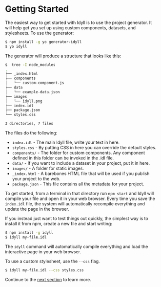 
# Getting Started

The easiest way to get started with Idyll is to use the project generator.
It will help get you set up using custom components, datasets, and stylesheets. 
To use the generator:

```sh
$ npm install -g yo generator-idyll
$ yo idyll
```

The generator will produce a structure that looks like this:

```sh
$  tree -I node_modules
.
├── _index.html
├── components
│   └── custom-component.js
├── data
│   └── example-data.json
├── images
│   └── idyll.png
├── index.idl
├── package.json
└── styles.css

3 directories, 7 files
```

The files do the following:

* `index.idl` - The main Idyll file, write your text in here.
* `styles.css` - By putting CSS in here you can override the default styles.
* `components/` - The folder for custom components. Any component defined in this folder can be invoked in the .idl file.
* `data/` - If you want to include a dataset in your project, put it in here.
* `images/` - A folder for static images.
* `_index.html` - A barebones HTML file that will be used if you publish your project to the web.
* `package.json` - This file contains all the metadata for your project.

To get started, from a terminal in that directory run `npm start` and Idyll will compile your 
file and open it in your web browser. Every time you save the `index.idl` file, the system will automatically recompile 
everything and update the page in the browser.

If you instead just want to test things out quickly, the simplest way is to
install it from npm, create a new file and start writing:

```sh
$ npm install -g idyll
$ idyll my-file.idl
```

The `idyll` command will automatically compile everything and load the
interactive page in your web browser.

To use a custom stylesheet, use the `--css` flag.

```sh
$ idyll my-file.idl --css styles.css
```

Continue to the [next section](/configuration-and-styles) to learn more.